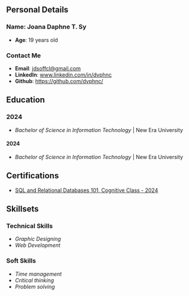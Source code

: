 ## Personal Details
### Name: Joana Daphne T. Sy
- **Age**: 19 years old

### Contact Me
- **Email**: jdsoffcl@gmail.com
- **LinkedIn**: www.linkedin.com/in/dvphnc
-  **Github**: https://github.com/dvphnc/

## Education

### 2024
- *Bachelor of Science in Information Technology* | New Era University
#### 2024
- *Bachelor of Science in Information Technology* | New Era University

## Certifications
- [SQL and Relational Databases 101, Cognitive Class - 2024](https://courses.cognitiveclass.ai/certificates/fea1a489739a4b02ab4c9d266a0ade0f)

## Skillsets

### Technical Skills
- *Graphic Designing*
- *Web Development*
  
### Soft Skills
- *Time management*
- *Critical thinking*
- *Problem solving*
